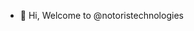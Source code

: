 - 👋 Hi, Welcome to @notoristechnologies

<!---
notoristechnologies/notoristechnologies is a ✨ special ✨ repository because its `README.md` (this file) appears on your GitHub profile.
You can click the Preview link to take a look at your changes.
--->
